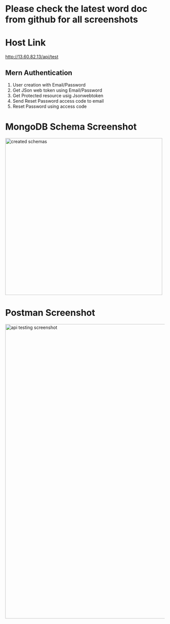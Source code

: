 # Please check the latest word doc from github for all screenshots

# Host Link
http://13.60.82.13/api/test

## Mern Authentication
1. User creation with Email/Password
2. Get JSon web token using Email/Password
3. Get Protected resource usig Jsonwebtoken
4. Send Reset Password access code to email
5. Reset Password using access code


# MongoDB Schema Screenshot
<img width="496" alt="created schemas" src="https://github.com/LogesS25/Authentication-Mern/assets/122730945/28b3d830-e6e7-4a40-b98e-0dda25092a02">


# Postman Screenshot
<img width="931" alt="api testing screenshot" src="https://github.com/LogesS25/Authentication-Mern/assets/122730945/65851036-45fd-452f-a72d-b6df279ac7df">


